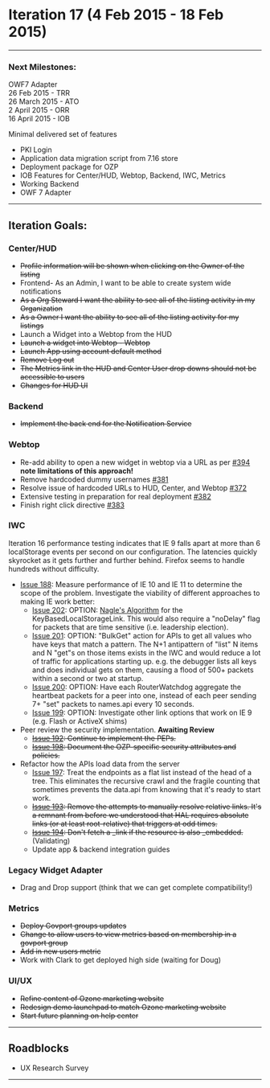 # Iteration 17 (4 Feb 2015 - 18 Feb 2015)

***

### Next Milestones:
OWF7 Adapter
<br>26 Feb 2015 - TRR
<br>26 March 2015 - ATO
<br>2 April 2015 - ORR
<br>16 April 2015 - IOB

Minimal delivered set of features
* PKI Login
* Application data migration script from 7.16 store
* Deployment package for OZP
* IOB Features for Center/HUD, Webtop, Backend, IWC, Metrics
* Working Backend
* OWF 7 Adapter


***

## Iteration Goals:
### Center/HUD
* ~~Profile information will be shown when clicking on the Owner of the listing~~
* Frontend- As an Admin, I want to be able to create system wide notifications
* ~~As a Org Steward I want the ability to see all of the listing activity in my Organization~~
* ~~As a Owner I want the ability to see all of the listing activity for my listings~~
* Launch a Widget into a Webtop from the HUD
* ~~Launch a widget into Webtop - Webtop~~
* ~~Launch App using account default method~~
* ~~Remove Log out~~
* ~~The Metrics link in the HUD and Center User drop downs should not be accessible to users~~
* ~~Changes for HUD UI~~

### Backend
* ~~Implement the back end for the Notification Service~~

### Webtop
* Re-add ability to open a new widget in webtop via a URL as per [#394](https://github.com/ozone-development/ozp-webtop/issues/394) **note limitations of this approach!**
* Remove hardcoded dummy usernames [#381](https://github.com/ozone-development/ozp-webtop/issues/381)
* Resolve issue of hardcoded URLs to HUD, Center, and Webtop [#372](https://github.com/ozone-development/ozp-webtop/issues/372)
* Extensive testing in preparation for real deployment [#382](https://github.com/ozone-development/ozp-webtop/issues/382)
* Finish right click directive [#383](https://github.com/ozone-development/ozp-webtop/issues/383)

### IWC
Iteration 16 performance testing indicates that IE 9 falls apart at more than 6 localStorage events per second on our configuration.  The latencies quickly skyrocket as it gets further and further behind.  Firefox seems to handle hundreds without difficulty.  
* [Issue 188](https://github.com/ozone-development/ozp-iwc/issues/188): Measure performance of IE 10 and IE 11 to determine the scope of the problem. Investigate the viability of different approaches to making IE work better:
  * [Issue 202](https://github.com/ozone-development/ozp-iwc/issues/202): OPTION: [Nagle's Algorithm](http://en.wikipedia.org/wiki/Nagle's_algorithm) for the KeyBasedLocalStorageLink.  This would also require a "noDelay" flag for packets that are time sensitive (i.e. leadership election).
  * [Issue 201](https://github.com/ozone-development/ozp-iwc/issues/201): OPTION: "BulkGet" action for APIs to get all values who have keys that match a pattern.  The N+1 antipattern of "list" N items and N "get"s on those items exists in the IWC and would reduce a lot of traffic for applications starting up.  e.g. the debugger lists all keys and does individual gets on them, causing a flood of 500+ packets within a second or two at startup.
  * [Issue 200](https://github.com/ozone-development/ozp-iwc/issues/200): OPTION: Have each RouterWatchdog aggregate the heartbeat packets for a peer into one, instead of each peer sending 7+ "set" packets to names.api every 10 seconds.
  * [Issue 199](https://github.com/ozone-development/ozp-iwc/issues/199): OPTION: Investigate other link options that work on IE 9 (e.g. Flash or ActiveX shims)
* Peer review the security implementation. __Awaiting Review__
  * ~~[Issue 192](https://github.com/ozone-development/ozp-iwc/issues/192): Continue to implement the PEPs.~~
  * ~~[Issue 198](https://github.com/ozone-development/ozp-iwc/issues/198): Document the OZP-specific security attributes and policies.~~
* Refactor how the APIs load data from the server
  * [Issue 197](https://github.com/ozone-development/ozp-iwc/issues/197): Treat the endpoints as a flat list instead of the head of a tree.  This eliminates the recursive crawl and the fragile counting that sometimes prevents the data.api from knowing that it's ready to start work.
  * ~~[Issue 193](https://github.com/ozone-development/ozp-iwc/issues/193): Remove the attempts to manually resolve relative links.  It's a remnant from before we understood that HAL requires absolute links (or at least root-relative) that triggers at odd times.~~
  * ~~[Issue 194](https://github.com/ozone-development/ozp-iwc/issues/194): Don't fetch a _link if the resource is also _embedded.~~ (Validating)
  * Update app & backend integration guides


### Legacy Widget Adapter
* Drag and Drop support (think that we can get complete compatibility!)


### Metrics
* ~~Deploy Govport groups updates~~
* ~~Change to allow users to view metrics based on membership in a govport group~~
* ~~Add in new users metric~~
* Work with Clark to get deployed high side (waiting for Doug)

### UI/UX
* ~~Refine content of Ozone marketing website~~
* ~~Redesign demo launchpad to match Ozone marketing website~~
* ~~Start future planning on help center~~

***

## Roadblocks
* UX Research Survey


***
